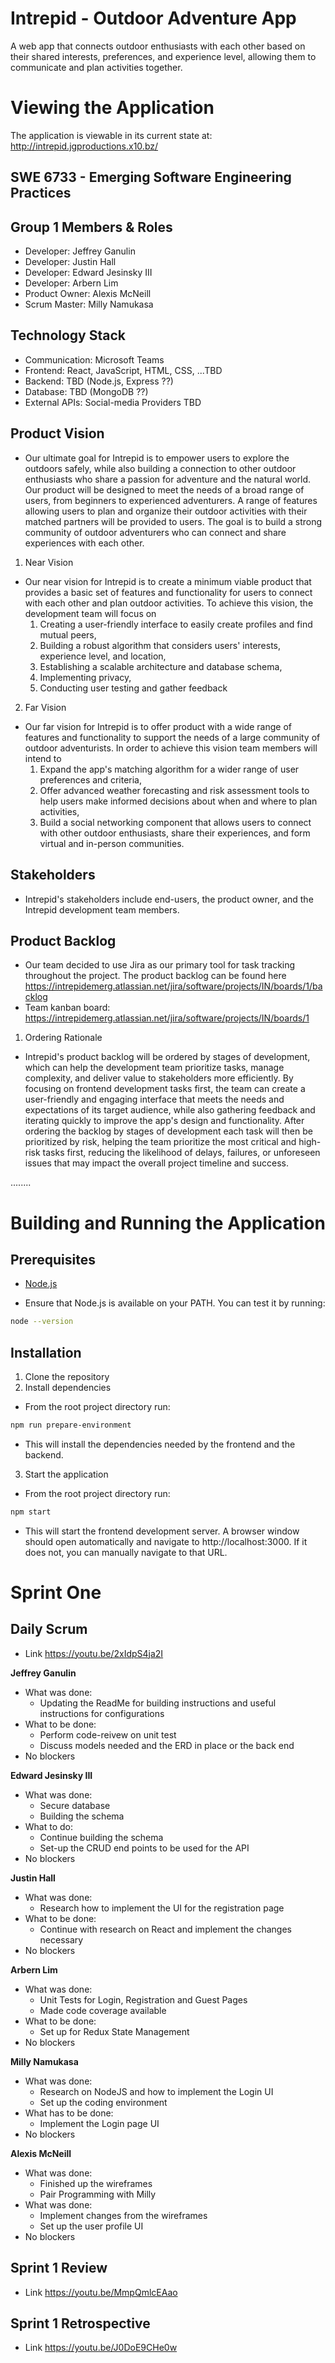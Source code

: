 # Intrepid - Outdoor Adventure App
A web app that connects outdoor enthusiasts with each other based on their shared interests, preferences, and experience level, allowing them to communicate and plan activities together.

# Viewing the Application
The application is viewable in its current state at: http://intrepid.jgproductions.x10.bz/

## SWE 6733 - Emerging Software Engineering Practices
## Group 1 Members & Roles
- Developer: Jeffrey Ganulin
- Developer: Justin Hall
- Developer: Edward Jesinsky III
- Developer: Arbern Lim
- Product Owner: Alexis McNeill
- Scrum Master: Milly Namukasa

## Technology Stack
- Communication: Microsoft Teams
- Frontend: React, JavaScript, HTML, CSS, ...TBD
- Backend: TBD (Node.js, Express ??)
- Database: TBD (MongoDB ??)
- External APIs: Social-media Providers TBD

## Product Vision
- Our ultimate goal for Intrepid is to empower users to explore the outdoors safely, while also building a connection to other outdoor enthusiasts who share a passion for adventure and the natural world. Our product will be designed to meet the needs of a broad range of users, from beginners to experienced adventurers. A range of features allowing users to plan and organize their outdoor activities with their matched partners will be provided to users. The goal is to build a strong community of outdoor adventurers who can connect and share experiences with each other. 

1. Near Vision
  - Our near vision for Intrepid is to create a minimum viable product that provides a basic set of features and functionality for users to connect with each other and plan outdoor activities. To achieve this vision, the development team will focus on 
    1. Creating a user-friendly interface to easily create profiles and find mutual peers, 
    2. Building a robust algorithm that considers users' interests, experience level, and location,
    3. Establishing a scalable architecture and database schema,
    4. Implementing privacy,
    5. Conducting user testing and gather feedback

2. Far Vision
  - Our far vision for Intrepid is to offer product with a wide range of features and functionality to support the needs of a large community of outdoor adventurists. In order to achieve this vision team members will intend to
    1. Expand the app's matching algorithm for a wider range of user preferences and criteria,
    2. Offer advanced weather forecasting and risk assessment tools to help users make informed decisions about when and where to plan activities,
    3. Build a social networking component that allows users to connect with other outdoor enthusiasts, share their experiences, and form virtual and in-person communities.

## Stakeholders
- Intrepid's stakeholders include end-users, the product owner, and the Intrepid development team members. 

## Product Backlog
- Our team decided to use Jira as our primary tool for task tracking throughout the project. The product backlog can be found here 
https://intrepidemerg.atlassian.net/jira/software/projects/IN/boards/1/backlog
- Team kanban board: https://intrepidemerg.atlassian.net/jira/software/projects/IN/boards/1

1. Ordering Rationale 
- Intrepid's product backlog will be ordered by stages of development, which can help the development team prioritize tasks, manage complexity, and deliver value to stakeholders more efficiently. By focusing on frontend development tasks first, the team can create a user-friendly and engaging interface that meets the needs and expectations of its target audience, while also gathering feedback and iterating quickly to improve the app's design and functionality. After ordering the backlog by stages of development each task will then be prioritized by risk, helping the team prioritize the most critical and high-risk tasks first, reducing the likelihood of delays, failures, or unforeseen issues that may impact the overall project timeline and success.

........

# Building and Running the Application
## Prerequisites
- [Node.js](https://nodejs.org/en/download/)
* Ensure that Node.js is available on your PATH. You can test it by running:
```bash
node --version
```

## Installation
1. Clone the repository
2. Install dependencies
* From the root project directory run:
```bash
npm run prepare-environment
```
- This will install the dependencies needed by the frontend and the backend.
3. Start the application
* From the root project directory run:
```bash
npm start
```
- This will start the frontend development server. A browser window should open automatically and navigate to http://localhost:3000. If it does not, you can manually navigate to that URL.

# Sprint One 
## Daily Scrum
- Link https://youtu.be/2xIdpS4ja2I

**Jeffrey Ganulin**
* What was done:
  - Updating the ReadMe for building instructions and useful instructions for configurations
* What to be done:
  - Perform code-reivew on unit test 
  - Discuss models needed and the ERD in place or the back end
* No blockers

**Edward Jesinsky III**
* What was done:
  - Secure database
  - Building the schema
* What to do:
  - Continue building the schema 
  - Set-up the CRUD end points to be used for the API  
* No blockers

**Justin Hall**
* What was done:  
  - Research how to implement the UI for the registration page
* What to be done:  
  - Continue with research on React and implement the changes necessary
* No blockers

**Arbern Lim**
* What was done:
  - Unit Tests for Login, Registration and Guest Pages
  - Made code coverage available
* What to be done:
  - Set up for Redux State Management
* No blockers

**Milly Namukasa**
* What was done: 
  - Research on NodeJS and how to implement the Login UI
  - Set up the coding environment
* What has to be done:
  - Implement the Login page UI
* No blockers

**Alexis McNeill**
* What was done:
  - Finished up the wireframes
  - Pair Programming with Milly
* What was done:
  - Implement changes from the wireframes 
  - Set up the user profile UI
* No blockers

## Sprint 1 Review
- Link https://youtu.be/MmpQmlcEAao 

## Sprint 1 Retrospective 
- Link https://youtu.be/J0DoE9CHe0w
